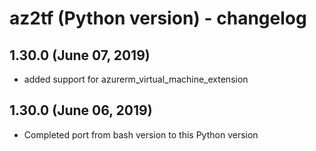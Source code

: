# az2tf (Python version) - changelog

## 1.30.0 (June 07, 2019)
* added support for azurerm_virtual_machine_extension

## 1.30.0 (June 06, 2019)
* Completed port from bash version to this Python version 

